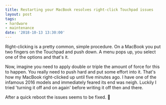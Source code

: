 ```yaml
---
title: Restarting your MacBook resolves right-click Touchpad issues
layout: post
tags:
- hardware
- maintenance
date: '2018-10-13 13:30:00'
---
```


Right-clicking is a pretty common, simple procedure. On a MacBook you put two fingers on the Touchpad and push down. A menu pops up, you select one of the options and that's it.

Now, imagine you need to apply double or triple the amount of force for this to happen. You really need to push hard and put some effort into it. That's how my MacBook right-clicked up until five minutes ago. I have one of the infamous 2016 models and immediately feared its end was neigh. Luckily I tried 'turning it off and on again' before writing it off then and there.

After a quick reboot the issues seems to be fixed. 🎉